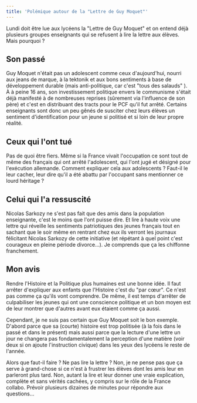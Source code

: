 ```yaml
---
title: 'Polémique autour de la "Lettre de Guy Moquet"'
---
```


Lundi doit être lue aux lycéens la &quot;Lettre de Guy Moquet&quot; et on entend déjà plusieurs groupes enseignants qui se refusent à lire la lettre aux élèves. Mais pourquoi ?

## Son passé

Guy Moquet n'était pas un adolescent comme ceux d'aujourd'hui, nourri aux jeans de marque, à la tektonik et aux bons sentiments à base de développement durable (mais anti-politique, car c'est &quot;tous des salauds&quot; ). À à peine 16 ans, son investissement politique envers le communisme s'était déjà manifesté à de nombreuses reprises (s&#xFB;rement via l'influence de son père) et c'est en distribuant des tracts pour le PCF qu'il fut arrêté. Certains enseignants sont donc un peu gênés de susciter chez leurs élèves un sentiment d'identification pour un jeune si politisé et si loin de leur propre réalité.

## Ceux qui l'ont tué

Pas de quoi être fiers. Même si la France vivait l'occupation ce sont tout de même des français qui ont arrêté l'adolescent, qui l'ont jugé et désigné pour l'exécution allemande. Comment expliquer cela aux adolescents ? Faut-il le leur cacher, leur dire qu'il a été abattu par l'occupant sans mentionner ce lourd héritage ?

## Celui qui l'a ressuscité

Nicolas Sarkozy ne s'est pas fait que des amis dans la population enseignante, c'est le moins que l'ont puisse dire. Et lire à haute voix une lettre qui réveille les sentiments patriotiques des jeunes français tout en sachant que le soir même en rentrant chez eux ils verront les journaux félicitant Nicolas Sarkozy de cette initiative (et répétant à quel point c'est courageux en pleine période divorce…). Je comprends que ça les chiffonne franchement.

## Mon avis

Rendre l'Histoire et la Politique plus humaines est une bonne idée. Il faut arrêter d'expliquer aux enfants que l'Histoire c'est du &quot;par c&#x153;ur&quot;. Ce n'est pas comme ça qu'ils vont comprendre. De même, il est temps d'arrêter de culpabiliser les jeunes qui ont une conscience politique et un bon moyen est de leur montrer que d'autres avant eux étaient comme ça aussi.

Cependant, je ne suis pas certain que Guy Moquet soit le bon exemple. D'abord parce que sa (courte) histoire est trop politisée (à la fois dans le passé et dans le présent) mais aussi parce que la lecture d'une lettre un jour ne changera pas fondamentalement la perception d'une matière (voir deux si on ajoute l'instruction civique) dans les yeux des lycéens le reste de l'année.

Alors que faut-il faire ? Ne pas lire la lettre ? Non, je ne pense pas que ça serve à grand-chose si ce n'est à frustrer les élèves dont les amis leur en parleront plus tard. Non, autant la lire et leur donner une vraie explication, complète et sans vérités cachées, y compris sur le r&#xF4;le de la France collabo. Prévoir plusieurs dizaines de minutes pour répondre aux questions…
